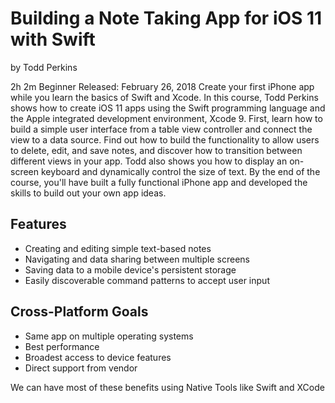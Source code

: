 # Building a Note Taking App for iOS 11 with Swift

by Todd Perkins

2h 2m  Beginner  Released: February 26, 2018
Create your first iPhone app while you learn the basics of Swift and Xcode. In this course, Todd Perkins shows how to create iOS 11 apps using the Swift programming language and the Apple integrated development environment, Xcode 9. First, learn how to build a simple user interface from a table view controller and connect the view to a data source. Find out how to build the functionality to allow users to delete, edit, and save notes, and discover how to transition between different views in your app. Todd also shows you how to display an on-screen keyboard and dynamically control the size of text. By the end of the course, you'll have built a fully functional iPhone app and developed the skills to build out your own app ideas.

## Features

* Creating and editing simple text-based notes
* Navigating and data sharing between multiple screens
* Saving data to a mobile device's persistent storage
* Easily discoverable command patterns to accept user input

## Cross-Platform Goals

* Same app on multiple operating systems
* Best performance
* Broadest access to device features
* Direct support from vendor

We can have most of these benefits using Native Tools like Swift and XCode

